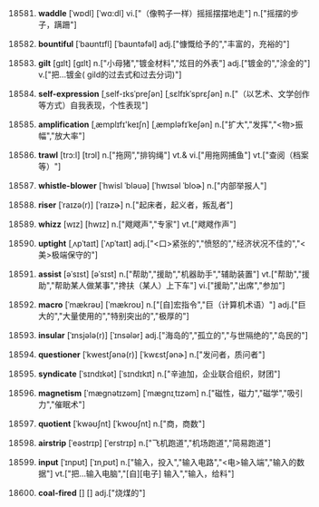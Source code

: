18581. **waddle**
[ˈwɒdl]  [ˈwɑ:dl]
vi.["（像鸭子一样）摇摇摆摆地走"]  n.["摇摆的步子，蹒跚"]  

18582. **bountiful**
[ˈbaʊntɪfl]  [ˈbaʊntəfəl]
adj.["慷慨给予的","丰富的，充裕的"]  

18583. **gilt**
[gɪlt]  [ɡɪlt]
n.["小母猪","镀金材料","炫目的外表"]  adj.["镀金的","涂金的"]  v.["把…镀金( gild的过去式和过去分词)"]  

18584. **self-expression**
[ˌself-ɪksˈpreʃən]  [ˌsɛlfɪkˈsprɛʃən]
n.["（以艺术、文学创作等方式）自我表现，个性表现"]  

18585. **amplification**
[ˌæmplɪfɪ'keɪʃn]  [ˌæmpləfɪˈkeʃən]
n.["扩大","发挥","<物>振幅","放大率"]  

18586. **trawl**
[trɔ:l]  [trɔl]
n.["拖网","排钩绳"]  vt.& vi.["用拖网捕鱼"]  vt.["查阅（档案等）"]  

18587. **whistle-blower**
[ˈhwisl ˈbləuə]  [ˈhwɪsəl ˈbloɚ]
n.["内部举报人"]  

18588. **riser**
[ˈraɪzə(r)]  [ˈraɪzɚ]
n.["起床者，起义者，叛乱者"]  

18589. **whizz**
[wɪz]  [hwɪz]
n.["飕飕声","专家"]  vt.["飕飕作声"]  

18590. **uptight**
[ˌʌpˈtaɪt]  [ˈʌpˈtaɪt]
adj.["<口>紧张的","愤怒的","经济状况不佳的","<美>极端保守的"]  

18591. **assist**
[əˈsɪst]  [əˈsɪst]
n.["帮助","援助","机器助手","辅助装置"]  vt.["帮助","援助","帮助某人做某事","搀扶（某人）上下车"]  vi.["援助","出席","参加"]  

18592. **macro**
[ˈmækrəʊ]  [ˈmækroʊ]
n.["[自]宏指令","巨（计算机术语）"]  adj.["巨大的","大量使用的","特别突出的","极厚的"]  

18593. **insular**
[ˈɪnsjələ(r)]  [ˈɪnsələr]
adj.["海岛的","孤立的","与世隔绝的","岛民的"]  

18594. **questioner**
[ˈkwestʃənə(r)]  [ˈkwɛstʃənɚ]
n.["发问者，质问者"]  

18595. **syndicate**
[ˈsɪndɪkət]  [ˈsɪndɪkɪt]
n.["辛迪加，企业联合组织，财团"]  

18596. **magnetism**
[ˈmægnətɪzəm]  [ˈmæɡnɪˌtɪzəm]
n.["磁性，磁力","磁学","吸引力","催眠术"]  

18597. **quotient**
[ˈkwəʊʃnt]  [ˈkwoʊʃnt]
n.["商，商数"]  

18598. **airstrip**
[ˈeəstrɪp]  [ˈerstrɪp]
n.["飞机跑道","机场跑道","简易跑道"]  

18599. **input**
[ˈɪnpʊt]  [ˈɪnˌpʊt]
n.["输入，投入","输入电路","<电>输入端","输入的数据"]  vt.["把…输入电脑","[自][电子] 输入","输入，给料"]  

18600. **coal-fired**
[]  []
adj.["烧煤的"]  

